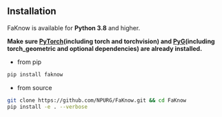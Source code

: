 ## Installation

FaKnow is available for **Python 3.8** and higher. 

**Make sure [PyTorch](https://pytorch.org/)(including torch and torchvision) and [PyG](https://www.pyg.org/)(including torch_geometric and optional dependencies) are already installed.**

- from pip

```bash
pip install faknow
```

- from source

```bash
git clone https://github.com/NPURG/FaKnow.git && cd FaKnow
pip install -e . --verbose
```